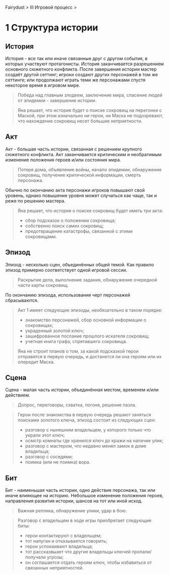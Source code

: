 Fairydust > III Игровой процесс >

# 1 Структура истории

## История

История - все так или иначе связанные друг с другом события, в которых участвуют протагонисты. 
История заканчивается разрешением основного сюжетного конфликта.
После завершения истории мастер создаёт другой сеттинг; игроки создают других персонажей в том же сеттинге;
или продолжают играть теми же персонажами спустя некоторое время в игровом мире.

>Победа над главным злодеем, заключение мира, спасение людей от эпидемии - завершение истории.

>Яна решает, что история будет о поиске сокровищ на перегонки с Маской, 
>при этом изначально ни герои, ни Маска не подозревают, что нахождение сокровищ несет большие неприятности.

## Акт

Акт - большая часть истории, связанная с решением крупного сюжетного конфликта.
Акт заканчивается критическим и необратимым изменение положения героев и/или состояния мира.

>Потеря дома, объявление войны, начало эпидемии, обнаружение сокровищ, получение критической информации, смерть персонажа.

Обычно по окончанию акта персонажи игроков повышают свой уровень, 
однако повышение уровня может случаться как чаще, так и реже по решению мастера. 

>Яна решает, что история о поиске сокровищ будет иметь три акта:
>- сбор подсказок о положении сокровища;
>- собственно поиск самих сокровищ;
>- предотвращение катастрофы, связанной с этими сокровищами.

## Эпизод

Эпизод - несколько сцен, объединённых общей темой.
Как правило эпизод примерно соответствует одной игровой сессии.

>Раскрытие дела, выполнение задания, обнаружение очередной части карты сокровищ.

По окончанию эпизода, использования черт персонажей сбрасываются.

>Акт 1 имеет следующие эпизоды, необязательно в таком порядке:
>- знакомство персонажей, сбор основной информации о сокровищах;
>- украденный золотой ключ;
>- зашифрованное послание прошлого искателя сокровищ;
>- учетная книга графа, спрятавшего сокровища.
>
>Яна не строит планов о том, за какой подсказкой герои отправятся в первую очередь,
>и достанется ли она героям или их опередит Маска.

## Сцена

Сцена - малая часть истории, объединённая местом, временем и/или действием.

>Допрос, переговоры, схватка, погоня, решение пазла.

>Герои после знакомства в первую очередь решают заняться поисками золотого ключа, эпизод состоит из следующих сцен:
>- разговор с нынешним владельцем, у которого только что украли этот ключ;
>- осмотр комнаты где хранился ключ до кражи на наличие улик;
>- разговор с мастером, что недавно менял замок в доме владельца;
>- разговор с соседями;
>- поимка (или не поимка) вора.

## Бит

Бит - наименьшая часть истории, одно действие персонажа, так или иначе влияющее на историю.
Небольшое изменение положения героев, направления развития истории, шансов на тот или иной исход.

>Важная реплика, обнаружение улики, удар в бою.

>Разговор с владельцем в ходе игры приобретает следующие биты:
>- герои контактируют с владельцем;
>- тот напуган и отказывается говорить;
>- герои успокаивают владельца;
>- тот рассказвыает что другие владельцы ключей пропали/получали угрозы;
>- он соглашается отдать героям ключ, чтобы избавиться от связанных неприятностей.